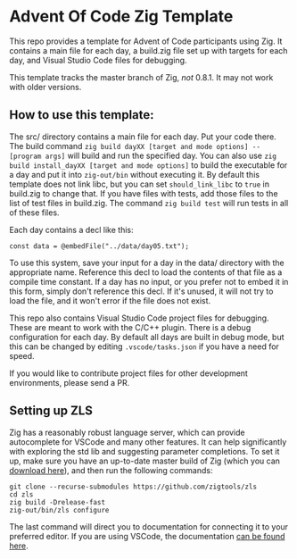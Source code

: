 # Advent Of Code Zig Template

This repo provides a template for Advent of Code participants using Zig.  It contains a main file for each day, a build.zig file set up with targets for each day, and Visual Studio Code files for debugging.

This template tracks the master branch of Zig, *not* 0.8.1.  It may not work with older versions.

## How to use this template:

The src/ directory contains a main file for each day.  Put your code there.  The build command `zig build dayXX [target and mode options] -- [program args]` will build and run the specified day.  You can also use `zig build install_dayXX [target and mode options]` to build the executable for a day and put it into `zig-out/bin` without executing it.  By default this template does not link libc, but you can set `should_link_libc` to `true` in build.zig to change that.  If you have files with tests, add those files to the list of test files in build.zig.  The command `zig build test` will run tests in all of these files.

Each day contains a decl like this:
```zig
const data = @embedFile("../data/day05.txt");
```
To use this system, save your input for a day in the data/ directory with the appropriate name.  Reference this decl to load the contents of that file as a compile time constant.  If a day has no input, or you prefer not to embed it in this form, simply don't reference this decl.  If it's unused, it will not try to load the file, and it won't error if the file does not exist.

This repo also contains Visual Studio Code project files for debugging.  These are meant to work with the C/C++ plugin.  There is a debug configuration for each day.  By default all days are built in debug mode, but this can be changed by editing `.vscode/tasks.json` if you have a need for speed.

If you would like to contribute project files for other development environments, please send a PR.

## Setting up ZLS

Zig has a reasonably robust language server, which can provide autocomplete for VSCode and many other features.  It can help significantly with exploring the std lib and suggesting parameter completions.  To set it up, make sure you have an up-to-date master build of Zig (which you can [download here](https://ziglang.org/download/)), and then run the following commands:

```
git clone --recurse-submodules https://github.com/zigtools/zls
cd zls
zig build -Drelease-fast
zig-out/bin/zls configure
```

The last command will direct you to documentation for connecting it to your preferred editor.  If you are using VSCode, the documentation [can be found here](https://github.com/zigtools/zls/wiki/Installing-for-Visual-Studio-Code).

